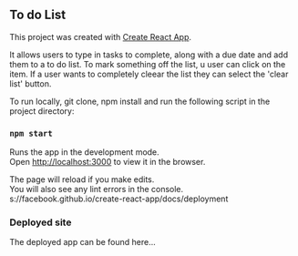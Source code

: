 ## To do List

This project was created with [Create React App](https://github.com/facebook/create-react-app).

It allows users to type in tasks to complete, along with a due date and add them to a to do list. To mark something off the list, u user can click on the item. If a user wants to completely cleear the list they can select the 'clear list' button. 

To run locally, git clone, npm install and run the following script in the project directory: 

### `npm start`

Runs the app in the development mode.<br />
Open [http://localhost:3000](http://localhost:3000) to view it in the browser.

The page will reload if you make edits.<br />
You will also see any lint errors in the console.
s://facebook.github.io/create-react-app/docs/deployment


### Deployed site

The deployed app can be found here...
